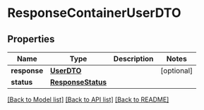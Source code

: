 # ResponseContainerUserDTO

## Properties
Name | Type | Description | Notes
------------ | ------------- | ------------- | -------------
**response** | [**UserDTO**](UserDTO.md) |  | [optional] 
**status** | [**ResponseStatus**](ResponseStatus.md) |  | 

[[Back to Model list]](../README.md#documentation-for-models) [[Back to API list]](../README.md#documentation-for-api-endpoints) [[Back to README]](../README.md)


